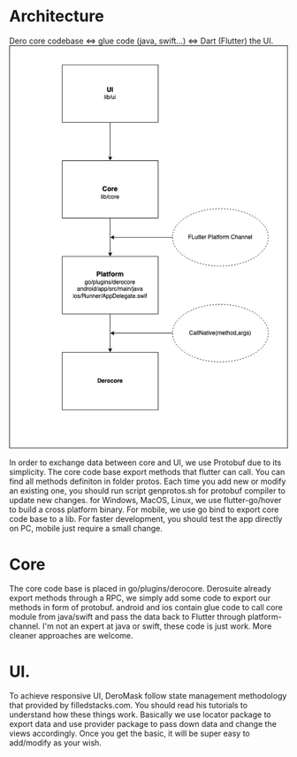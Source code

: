 
# Architecture
Dero core codebase <=> glue code (java, swift...) <=> Dart (Flutter) the UI.
![architecture-diagram](./architecture.png)

In order to exchange data between core and UI, we use Protobuf due to its simplicity. The core code base export methods that flutter can call. You can find all methods definiton in folder protos. Each time you add new or modify an existing one, you should run script genprotos.sh for protobuf compiler to update new changes.
for Windows, MacOS, Linux, we use flutter-go/hover to build a cross platform binary. For mobile, we use go bind to export core code base to a lib. For faster development, you should test the app directly on PC, mobile just require a small change.

# Core
The core code base is placed in go/plugins/derocore. Derosuite already export methods through a RPC, we simply add some code to export our methods in form of protobuf.
android and ios contain glue code to call core module from java/swift and pass the data back to Flutter through platform-channel. I'm not an expert at java or swift, these code is just work. More cleaner approaches are welcome.

# UI.
To achieve responsive UI, DeroMask follow state management methodology that provided by filledstacks.com. You should read his tutorials to understand how these things work. Basically we use locator package to export data and use provider package to pass down data and change the views accordingly. Once you get the basic, it will be super easy to add/modify as your wish.
